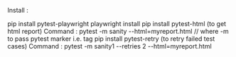 Install :

pip install pytest-playwright
playwright install
pip install pytest-html  (to get html report)
   Command : pytest -m sanity --html=myreport.html // where -m to pass pytest marker i.e. tag
pip install pytest-retry  (to retry failed test cases)
   Command : pytest -m sanity1 --retries 2  --html=myreport.html
